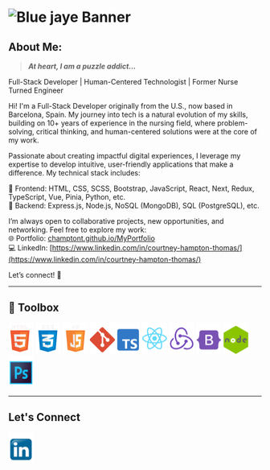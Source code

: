 # ![Blue jaye Banner](/assets/FullStack%20Developer.gif)

## About Me:

> **_At heart, I am a puzzle addict..._**

Full-Stack Developer | Human-Centered Technologist | Former Nurse Turned Engineer

Hi! I'm a Full-Stack Developer originally from the U.S., now based in Barcelona, Spain. My journey into tech is a natural evolution of my skills, building on 10+ years of experience in the nursing field, where problem-solving, critical thinking, and human-centered solutions were at the core of my work.

Passionate about creating impactful digital experiences, I leverage my expertise to develop intuitive, user-friendly applications that make a difference. My technical stack includes:

🔹 Frontend: HTML, CSS, SCSS, Bootstrap, JavaScript, React, Next, Redux, TypeScript, Vue, Pinia, Python, etc. <br/>
🔹 Backend: Express.js, Node.js, NoSQL (MongoDB), SQL (PostgreSQL), etc.

I’m always open to collaborative projects, new opportunities, and networking. Feel free to explore my work: <br/>
🌐 Portfolio: [champtont.github.io/MyPortfolio](https://champtont.github.io/MyPortfolio/#top) <br/>
💻 LinkedIn: [https://www.linkedin.com/in/courtney-hampton-thomas/](https://www.linkedin.com/in/courtney-hampton-thomas/)

Let’s connect! 🚀

---

## 🧰 Toolbox

<img src="/assets/HTMLlogo.png" alt="Html logo" width="50px"/> <img src="/assets/CSSlogo.png" alt="Css logo" width="50px"> <img src="/assets/JSlogo.png" alt="JavaScript Logo" width="50px"/> <img src="/assets/gitlogo.png" alt="git logo" width="50px"/><img src="/assets/TSlogo.png" alt="typescript logo" width="50px"/> <img src="/assets/Reactlogo.png" alt="react logo" width="50px"/> <img src="/assets/Reduxlogo.png" alt="redux logo" width="50px"/> <img src="/assets/Bootstraplogo.png" alt="bootstrap logo" width="50px"/> <img src="/assets/nodejslogo.png" alt="node.js logo" width="50px"/> <img src="/assets/Photoshoplogo.png" alt="Photoshop logo" width="50px"/>

---

## Let's Connect

<a href="https://www.linkedin.com/in/courtney-hampton-thomas-4942a8257/"><img src="/assets/linkedinlogo.png" alt="linkedin Link" width="50px"/></a>

<!--
**Champtont/Champtont** is a ✨ _special_ ✨ repository because its `README.md` (this file) appears on your GitHub profile.

Here are some ideas to get you started:

- 🔭 I’m currently working on ...
- 🌱 I’m currently learning ...
- 👯 I’m looking to collaborate on ...
- 🤔 I’m looking for help with ...
- 💬 Ask me about ...
- 📫 How to reach me: ...
- 😄 Pronouns: ...
- ⚡ Fun fact: ...
-->
